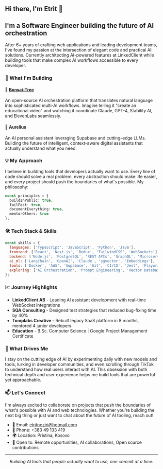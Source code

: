 ## Hi there, I'm Etrit 👋

## I'm a Software Engineer building the future of AI orchestration

After 6+ years of crafting web applications and leading development teams, I've found my passion at the intersection of elegant code and practical AI solutions. Currently architecting AI-powered features at LinkedClient while building tools that make complex AI workflows accessible to every developer.

### 🚀 What I'm Building

#### 🌳 [Bonsai-Tree](https://github.com/Etriti00/Bonsai-Tree)
An open-source AI orchestration platform that translates natural language into sophisticated multi-AI workflows. Imagine telling it "create an educational video" and watching it coordinate Claude, GPT-4, Stability AI, and ElevenLabs seamlessly.

#### 🤖 Aurelius
An AI personal assistant leveraging Supabase and cutting-edge LLMs. Building the future of intelligent, context-aware digital assistants that actually understand what you need.

### 💡 My Approach

I believe in building tools that developers actually want to use. Every line of code should solve a real problem, every abstraction should make life easier, and every project should push the boundaries of what's possible. My philosophy:

```typescript
const principles = {
  buildInPublic: true,
  failFast: true,
  documentEverything: true,
  mentorOthers: true
};
```

### 🛠️ Tech Stack & Skills

```javascript
const skills = {
  languages: ['TypeScript', 'JavaScript', 'Python', 'Java'],
  frontend: ['React', 'Next.js', 'Redux', 'TailwindCSS', 'WebSockets'],
  backend: ['Node.js', 'PostgreSQL', 'REST APIs', 'GraphQL', 'Microservices'],
  ai_ml: ['LangChain', 'OpenAI', 'Claude', 'pgvector', 'Embeddings'],
  tools: ['Docker', 'AWS', 'Supabase', 'Git', 'CI/CD', 'Jest', 'Playwright'],
  exploring: ['AI Orchestration', 'Prompt Engineering', 'Vector Databases']
};
```

### 📈 Journey Highlights

- **LinkedClient AB** - Leading AI assistant development with real-time WebSocket integrations
- **SQA Consulting** - Designed test strategies that reduced bug-fixing time by 40%
- **Tomplabs Creative** - Rebuilt legacy SaaS platform in 8 months, mentored 4 junior developers
- **Education** - B.Sc. Computer Science | Google Project Management Certificate

### 🌟 What Drives Me

I stay on the cutting edge of AI by experimenting daily with new models and tools, lurking in developer communities, and even scrolling through TikTok to understand how real users interact with AI. This obsession with both technical depth and user experience helps me build tools that are powerful yet approachable.

### 📫 Let's Connect

I'm always excited to collaborate on projects that push the boundaries of what's possible with AI and web technologies. Whether you're building the next big thing or just want to chat about the future of AI tooling, reach out!

- 📧 Email: etritneziri@hotmail.com
- 📱 Phone: +383 49 133 419
- 🌍 Location: Pristina, Kosovo
- 💼 Open to: Remote opportunities, AI collaborations, Open source contributions

---

<p align="center">
  <i>Building AI tools that people actually want to use, one commit at a time.</i>
</p>
